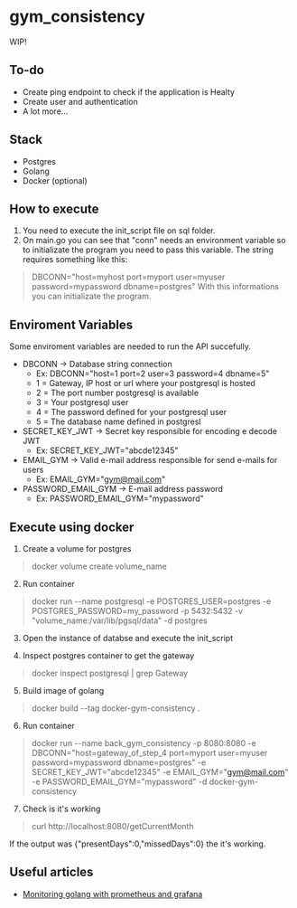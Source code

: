 # gym_consistency
WIP!

## To-do
* Create ping endpoint to check if the application is Healty
* Create user and authentication
* A lot more... 

## Stack
* Postgres
* Golang
* Docker (optional)

## How to execute

1. You need to execute the init_script file on sql folder.
2. On main.go you can see that "conn" needs an environment variable so to initializate the program you need to pass this variable. 
The string requires something like this: 
> DBCONN="host=myhost port=myport user=myuser password=mypassword dbname=postgres"
With this informations you can initializate the program. 

## Enviroment Variables
Some enviroment variables are needed to run the API succefully.
* DBCONN -> Database string connection
  * Ex: DBCONN="host=1 port=2 user=3 password=4 dbname=5"
  * 1 = Gateway, IP host or url where your postgresql is hosted
  * 2 = The port number postgresql is available
  * 3 = Your postgresql user
  * 4 = The password defined for your postgresql user
  * 5 = The database name defined in  postgresl
* SECRET_KEY_JWT -> Secret key responsible for encoding e decode JWT
  * Ex: SECRET_KEY_JWT="abcde12345"
* EMAIL_GYM -> Valid e-mail address responsible for send e-mails for users
  * Ex: EMAIL_GYM="gym@mail.com"
* PASSWORD_EMAIL_GYM -> E-mail address password
  * Ex: PASSWORD_EMAIL_GYM="mypassword"
## Execute using docker

1. Create a volume for postgres
> docker volume create volume_name

2. Run container
> docker run --name postgresql -e POSTGRES_USER=postgres -e POSTGRES_PASSWORD=my_password -p 5432:5432 -v "volume_name:/var/lib/pgsql/data" -d postgres

3. Open the instance of databse and execute the init_script

4. Inspect postgres container to get the gateway
> docker inspect postgresql | grep Gateway

5. Build image of golang
> docker build --tag docker-gym-consistency .

6. Run container 
> docker run --name back_gym_consistency -p 8080:8080 -e DBCONN="host=gateway_of_step_4 port=myport user=myuser password=mypassword dbname=postgres" -e SECRET_KEY_JWT="abcde12345" -e EMAIL_GYM="gym@mail.com" -e PASSWORD_EMAIL_GYM="mypassword" -d docker-gym-consistency

7. Check is it's working
> curl http://localhost:8080/getCurrentMonth

If the output was {"presentDays":0,"missedDays":0} the it's working. 

## Useful articles 
* [Monitoring golang with prometheus and grafana](https://gabrieltanner.org/blog/collecting-prometheus-metrics-in-golang/)
